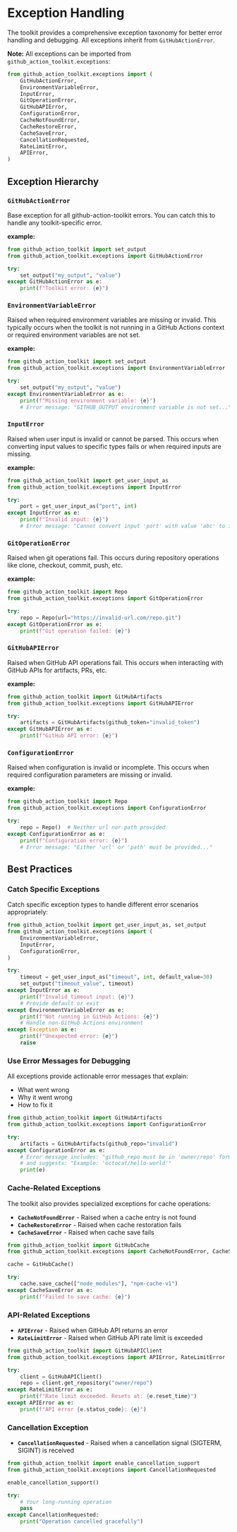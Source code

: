 Exception Handling
==================

The toolkit provides a comprehensive exception taxonomy for better error handling and debugging. All exceptions inherit from `GitHubActionError`.

**Note:** All exceptions can be imported from `github_action_toolkit.exceptions`:

```python
from github_action_toolkit.exceptions import (
    GitHubActionError,
    EnvironmentVariableError,
    InputError,
    GitOperationError,
    GitHubAPIError,
    ConfigurationError,
    CacheNotFoundError,
    CacheRestoreError,
    CacheSaveError,
    CancellationRequested,
    RateLimitError,
    APIError,
)
```

## Exception Hierarchy

### **`GitHubActionError`**

Base exception for all github-action-toolkit errors. You can catch this to handle any toolkit-specific error.

**example:**

```python
from github_action_toolkit import set_output
from github_action_toolkit.exceptions import GitHubActionError

try:
    set_output("my_output", "value")
except GitHubActionError as e:
    print(f"Toolkit error: {e}")
```

### **`EnvironmentVariableError`**

Raised when required environment variables are missing or invalid. This typically occurs when the toolkit is not running in a GitHub Actions context or required environment variables are not set.

**example:**

```python
from github_action_toolkit import set_output
from github_action_toolkit.exceptions import EnvironmentVariableError

try:
    set_output("my_output", "value")
except EnvironmentVariableError as e:
    print(f"Missing environment variable: {e}")
    # Error message: "GITHUB_OUTPUT environment variable is not set..."
```

### **`InputError`**

Raised when user input is invalid or cannot be parsed. This occurs when converting input values to specific types fails or when required inputs are missing.

**example:**

```python
from github_action_toolkit import get_user_input_as
from github_action_toolkit.exceptions import InputError

try:
    port = get_user_input_as("port", int)
except InputError as e:
    print(f"Invalid input: {e}")
    # Error message: "Cannot convert input 'port' with value 'abc' to int..."
```

### **`GitOperationError`**

Raised when git operations fail. This occurs during repository operations like clone, checkout, commit, push, etc.

**example:**

```python
from github_action_toolkit import Repo
from github_action_toolkit.exceptions import GitOperationError

try:
    repo = Repo(url="https://invalid-url.com/repo.git")
except GitOperationError as e:
    print(f"Git operation failed: {e}")
```

### **`GitHubAPIError`**

Raised when GitHub API operations fail. This occurs when interacting with GitHub APIs for artifacts, PRs, etc.

**example:**

```python
from github_action_toolkit import GitHubArtifacts
from github_action_toolkit.exceptions import GitHubAPIError

try:
    artifacts = GitHubArtifacts(github_token="invalid_token")
except GitHubAPIError as e:
    print(f"GitHub API error: {e}")
```

### **`ConfigurationError`**

Raised when configuration is invalid or incomplete. This occurs when required configuration parameters are missing or invalid.

**example:**

```python
from github_action_toolkit import Repo
from github_action_toolkit.exceptions import ConfigurationError

try:
    repo = Repo()  # Neither url nor path provided
except ConfigurationError as e:
    print(f"Configuration error: {e}")
    # Error message: "Either 'url' or 'path' must be provided..."
```

## Best Practices

### Catch Specific Exceptions

Catch specific exception types to handle different error scenarios appropriately:

```python
from github_action_toolkit import get_user_input_as, set_output
from github_action_toolkit.exceptions import (
    EnvironmentVariableError,
    InputError,
    ConfigurationError,
)

try:
    timeout = get_user_input_as("timeout", int, default_value=30)
    set_output("timeout_value", timeout)
except InputError as e:
    print(f"Invalid timeout input: {e}")
    # Provide default or exit
except EnvironmentVariableError as e:
    print(f"Not running in GitHub Actions: {e}")
    # Handle non-GitHub Actions environment
except Exception as e:
    print(f"Unexpected error: {e}")
    raise
```

### Use Error Messages for Debugging

All exceptions provide actionable error messages that explain:
- What went wrong
- Why it went wrong
- How to fix it

```python
from github_action_toolkit import GitHubArtifacts
from github_action_toolkit.exceptions import ConfigurationError

try:
    artifacts = GitHubArtifacts(github_repo="invalid")
except ConfigurationError as e:
    # Error message includes: "github_repo must be in 'owner/repo' format, got 'invalid'"
    # and suggests: "Example: 'octocat/hello-world'"
    print(e)
```

### Cache-Related Exceptions

The toolkit also provides specialized exceptions for cache operations:

- **`CacheNotFoundError`** - Raised when a cache entry is not found
- **`CacheRestoreError`** - Raised when cache restoration fails
- **`CacheSaveError`** - Raised when cache save fails

```python
from github_action_toolkit import GitHubCache
from github_action_toolkit.exceptions import CacheNotFoundError, CacheSaveError

cache = GitHubCache()

try:
    cache.save_cache(["node_modules"], "npm-cache-v1")
except CacheSaveError as e:
    print(f"Failed to save cache: {e}")
```

### API-Related Exceptions

- **`APIError`** - Raised when GitHub API returns an error
- **`RateLimitError`** - Raised when GitHub API rate limit is exceeded

```python
from github_action_toolkit import GitHubAPIClient
from github_action_toolkit.exceptions import APIError, RateLimitError

try:
    client = GitHubAPIClient()
    repo = client.get_repository("owner/repo")
except RateLimitError as e:
    print(f"Rate limit exceeded. Resets at: {e.reset_time}")
except APIError as e:
    print(f"API error {e.status_code}: {e}")
```

### Cancellation Exception

- **`CancellationRequested`** - Raised when a cancellation signal (SIGTERM, SIGINT) is received

```python
from github_action_toolkit import enable_cancellation_support
from github_action_toolkit.exceptions import CancellationRequested

enable_cancellation_support()

try:
    # Your long-running operation
    pass
except CancellationRequested:
    print("Operation cancelled gracefully")
```
